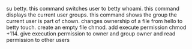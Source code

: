 su betty. this command switches user to betty
whoami. this command displays the current user
groups. this command shows the group the current user is part of
chown. changes ownership of a file from hello to betty
touch. create an empty file
chmod. add execute permission
chmod +114. give execution permission to owner and group owner and read permission to other users
